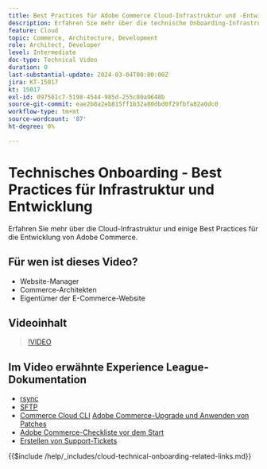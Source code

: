 ```yaml
---
title: Best Practices für Adobe Commerce Cloud-Infrastruktur und -Entwicklung
description: Erfahren Sie mehr über die technische Onboarding-Infrastruktur und die Best Practices für die Entwicklung in Adobe Commerce Cloud.
feature: Cloud
topic: Commerce, Architecture, Development
role: Architect, Developer
level: Intermediate
doc-type: Technical Video
duration: 0
last-substantial-update: 2024-03-04T00:00:00Z
jira: KT-15017
kt: 15017
exl-id: 097561c7-5198-4544-985d-255c80a9648b
source-git-commit: eae2b8a2eb815ff1b32a80dbd0f29fbfa82a0dc0
workflow-type: tm+mt
source-wordcount: '87'
ht-degree: 0%

---
```


# Technisches Onboarding - Best Practices für Infrastruktur und Entwicklung

Erfahren Sie mehr über die Cloud-Infrastruktur und einige Best Practices für die Entwicklung von Adobe Commerce.

## Für wen ist dieses Video?

- Website-Manager
- Commerce-Architekten
- Eigentümer der E-Commerce-Website

## Videoinhalt

>[!VIDEO](https://video.tv.adobe.com/v/3427679?learn=on)

## Im Video erwähnte Experience League-Dokumentation

- [rsync](https://experienceleague.adobe.com/docs/commerce-cloud-service/user-guide/develop/deploy/staging-production.html#migrate-files-using-rsync)
- [SFTP](https://experienceleague.adobe.com/docs/commerce-cloud-service/user-guide/develop/secure-connections.html#sftp)
- [Commerce Cloud CLI](https://experienceleague.adobe.com/docs/commerce-cloud-service/user-guide/dev-tools/cloud-cli/cloud-cli-overview.html)
  [Adobe Commerce-Upgrade und Anwenden von Patches](https://experienceleague.adobe.com/docs/commerce-cloud-service/user-guide/develop/upgrade/apply-patches.html)
- [Adobe Commerce-Checkliste vor dem Start](https://experienceleague.adobe.com/docs/commerce-cloud-service/user-guide/launch/checklist.html)
- [Erstellen von Support-Tickets](https://experienceleague.adobe.com/docs/commerce-knowledge-base/kb/help-center-guide/magento-help-center-user-guide.html)

{{$include /help/_includes/cloud-technical-onboarding-related-links.md}}

